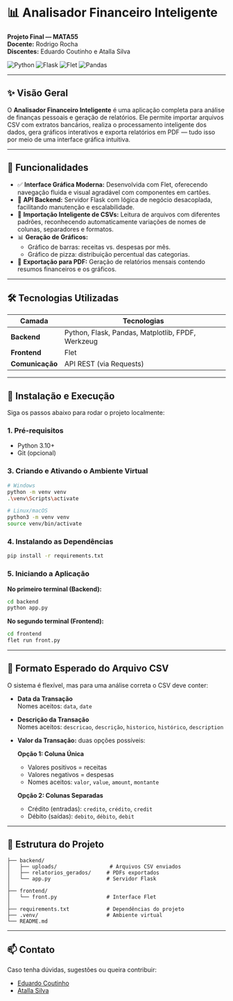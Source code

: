 # 📊 Analisador Financeiro Inteligente  
**Projeto Final — MATA55**  
**Docente:** Rodrigo Rocha  
**Discentes:** Eduardo Coutinho e Atalla Silva  

![Python](https://img.shields.io/badge/Python-3.10%2B-blue.svg)
![Flask](https://img.shields.io/badge/Flask-3.x-black.svg)
![Flet](https://img.shields.io/badge/Flet-0.28.3-green.svg)
![Pandas](https://img.shields.io/badge/Pandas-2.x-informational.svg)

---

## ✨ Visão Geral

O **Analisador Financeiro Inteligente** é uma aplicação completa para análise de finanças pessoais e geração de relatórios. Ele permite importar arquivos CSV com extratos bancários, realiza o processamento inteligente dos dados, gera gráficos interativos e exporta relatórios em PDF — tudo isso por meio de uma interface gráfica intuitiva.

---

## 🔧 Funcionalidades

- ✅ **Interface Gráfica Moderna:** Desenvolvida com Flet, oferecendo navegação fluida e visual agradável com componentes em cartões.
- 🔄 **API Backend:** Servidor Flask com lógica de negócio desacoplada, facilitando manutenção e escalabilidade.
- 📁 **Importação Inteligente de CSVs:** Leitura de arquivos com diferentes padrões, reconhecendo automaticamente variações de nomes de colunas, separadores e formatos.
- 📊 **Geração de Gráficos:**
  - Gráfico de barras: receitas vs. despesas por mês.
  - Gráfico de pizza: distribuição percentual das categorias.
- 🧾 **Exportação para PDF:** Geração de relatórios mensais contendo resumos financeiros e os gráficos.
  
---

## 🛠️ Tecnologias Utilizadas

| Camada       | Tecnologias |
|--------------|-------------|
| **Backend**  | Python, Flask, Pandas, Matplotlib, FPDF, Werkzeug |
| **Frontend** | Flet |
| **Comunicação** | API REST (via Requests) |

---

## 🚀 Instalação e Execução

Siga os passos abaixo para rodar o projeto localmente:

### 1. Pré-requisitos
- Python 3.10+
- Git (opcional)

### 3. Criando e Ativando o Ambiente Virtual
```bash
# Windows
python -m venv venv
.\venv\Scripts\activate

# Linux/macOS
python3 -m venv venv
source venv/bin/activate
```

### 4. Instalando as Dependências
```bash
pip install -r requirements.txt
```

### 5. Iniciando a Aplicação

**No primeiro terminal (Backend):**
```bash
cd backend
python app.py
```

**No segundo terminal (Frontend):**
```bash
cd frontend
flet run front.py
```

---

## 📄 Formato Esperado do Arquivo CSV

O sistema é flexível, mas para uma análise correta o CSV deve conter:

- **Data da Transação**  
  Nomes aceitos: `data`, `date`

- **Descrição da Transação**  
  Nomes aceitos: `descricao`, `descrição`, `historico`, `histórico`, `description`

- **Valor da Transação:** duas opções possíveis:

  **Opção 1: Coluna Única**
  - Valores positivos = receitas
  - Valores negativos = despesas
  - Nomes aceitos: `valor`, `value`, `amount`, `montante`

  **Opção 2: Colunas Separadas**
  - Crédito (entradas): `credito`, `crédito`, `credit`
  - Débito (saídas): `debito`, `débito`, `debit`

---

## 📁 Estrutura do Projeto

```
├── backend/
│   ├── uploads/                 # Arquivos CSV enviados
│   ├── relatorios_gerados/     # PDFs exportados
│   └── app.py                  # Servidor Flask
│
├── frontend/
│   └── front.py                # Interface Flet
│
├── requirements.txt            # Dependências do projeto
├── .venv/                      # Ambiente virtual
└── README.md                   
```

---

## 📫 Contato
Caso tenha dúvidas, sugestões ou queira contribuir:

- [Eduardo Coutinho](www.linkedin.com/in/eduardo-coutinho-284516211)
- [Atalla Silva](atalla.silva@ufba.br)





